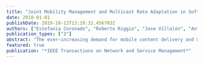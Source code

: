 ```yaml
---
title: "Joint Mobility Management and Multicast Rate Adaptation in Software-Defined Enterprise WLANs"
date: 2018-01-01
publishDate: 2019-10-13T13:29:32.456703Z
authors: ["Estefania Coronado", "Roberto Riggio", "Jose Villalón", "Antonio Garrido"]
publication_types: ["2"]
abstract: "The ever–increasing demand for mobile content delivery and multimedia services is bringing renewed interest in multicast communications in Wi–Fi based WLANs. Nevertheless, multicast over Wi–Fi raises several challenges including low data rates and coexistence issues with other unicast streams. Some amendments to the Wi–Fi standard, such as 802.11aa, have introduced new delivery schemes for multicast traffic as well as finer control on the low–level aspects of the 802.11 medium access scheme. However, the logic for using such features is left to the implementer of the standard. In this paper we present SDN@Play Mobile, a novel SDN–based solution for joint mobility management and multicast rate–adaptation in Wi–Fi networks. The solution builds upon a new abstraction, named Transmission Policy, which allows the SDN controller to reconfigure a multicast transmission policy when its optimal operating conditions are not met. An experimental evaluation carried out over a real–world testbed shows that our approach can deliver significant improvements in terms of both throughput and channel utilization compared to the legacy 802.11 multicast scheme. Finally, we release the entire software implementation under a permissive APACHE 2.0 license for academic use."
featured: true
publication: "*IEEE Transactions on Network and Service Management*"
---
```



